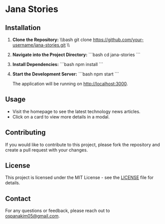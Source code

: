 # Jana Stories

## Installation

1. **Clone the Repository:**
   \\\bash
   git clone https://github.com/your-username/jana-stories.git
   \\\

2. **Navigate into the Project Directory:**
   \`\`\`bash
   cd jana-stories
   \`\`\`

3. **Install Dependencies:**
   \`\`\`bash
   npm install
   \`\`\`

4. **Start the Development Server:**
   \`\`\`bash
   npm start
   \`\`\`

   The application will be running on [http://localhost:3000](http://localhost:3000).

## Usage

- Visit the homepage to see the latest technology news articles.
- Click on a card to view more details in a modal.

## Contributing

If you would like to contribute to this project, please fork the repository and create a pull request with your changes.

## License

This project is licensed under the MIT License - see the [LICENSE](LICENSE) file for details.

## Contact

For any questions or feedback, please reach out to [ospanakim05@gmail.com](mailto:ospanakim05@gmail.com).